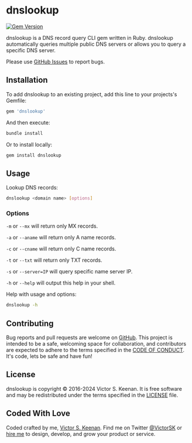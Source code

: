 # dnslookup

[![Gem Version](https://badge.fury.io/rb/dnslookup.svg)](https://badge.fury.io/rb/dnslookup)

dnslookup is a DNS record query CLI gem written in Ruby. dnslookup automatically queries multiple public DNS servers or allows you to query a specific DNS server.

Please use [GitHub Issues](https://github.com/VictorSK/dnslookup/issues) to report bugs.

## Installation

To add dnslookup to an existing project, add this line to your projects's Gemfile:

```ruby
gem 'dnslookup'
```

And then execute:

```bash
bundle install
```

Or to install locally:

```bash
gem install dnslookup
```

## Usage

Lookup DNS records:

```bash
dnslookup <domain name> [options]
```

### Options

`-m` or `--mx` will return only MX records.

`-a` or `--aname` will return only A name records.

`-c` or `--cname` will return only C name records.

`-t` or `--txt` will return only TXT records.

`-s` or `--server=IP` will query specific name server IP.

`-h` or `--help` will output this help in your shell.

Help with usage and options:

```bash
dnslookup -h
```

## Contributing

Bug reports and pull requests are welcome on [GitHub](https://github.com/VictorSK/dnslookup). This project is intended to be a safe, welcoming space for collaboration, and contributors are expected to adhere to the terms specified in the [CODE OF CONDUCT](CODE_OF_CONDUCT). It's code, lets be safe and have fun!

## License

dnslookup is copyright © 2016-2024 Victor S. Keenan. It is free software and may be redistributed under the terms specified in the [LICENSE](LICENSE) file.

## Coded With Love

Coded crafted by me, [Victor S. Keenan](https://www.victorkeenan.com). Find me on Twitter [@VictorSK](https://twitter.com/victorsk) or [hire me](https://www.inspyre.com) to design, develop, and grow your product or service.
